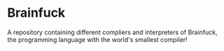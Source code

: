 # Brainfuck
A repository containing different compliers and interpreters of Brainfuck, the programming language with the world's smallest compiler!
